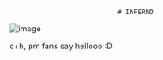                                # INFERNO
![image](https://github.com/user-attachments/assets/1dc12b31-d026-42c3-b3fe-d0c566d87907)

c+h,  pm fans say hellooo :D
